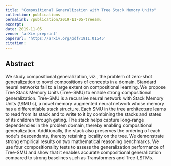 ```yaml
---
title: "Compositional Generalization with Tree Stack Memory Units"
collection: publications
permalink: /publication/2019-11-05-treesmu
excerpt: 
date: 2019-11-05
venue: 'arXiv preprint'
paperurl: 'https://arxiv.org/pdf/1911.01545'
citation: 
---
```


## Abstract
We study compositional generalization, viz., the problem of zero-shot generalization to novel compositions of concepts in a domain. Standard neural networks fail to a large extent on compositional learning. We propose Tree Stack Memory Units (Tree-SMU) to enable strong compositional generalization. Tree-SMU is a recursive neural network with Stack Memory Units (\SMU s), a novel memory augmented neural network whose memory has a differentiable stack structure. Each SMU in the tree architecture learns to read from its stack and to write to it by combining the stacks and states of its children through gating. The stack helps capture long-range dependencies in the problem domain, thereby enabling compositional generalization. Additionally, the stack also preserves the ordering of each node's descendants, thereby retaining locality on the tree. We demonstrate strong empirical results on two mathematical reasoning benchmarks. We use four compositionality tests to assess the generalization performance of Tree-SMU and show that it enables accurate compositional generalization compared to strong baselines such as Transformers and Tree-LSTMs.